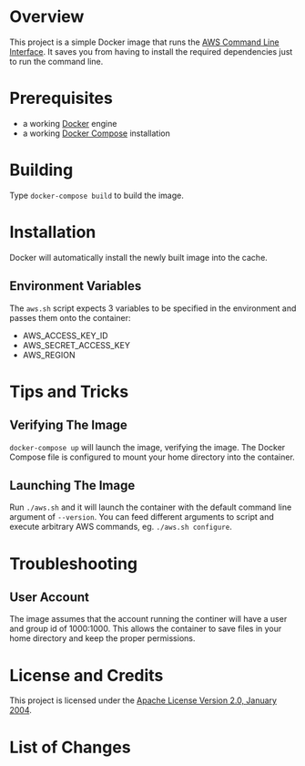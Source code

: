 # Overview
This project is a simple Docker image that runs the [AWS Command Line Interface](https://aws.amazon.com/cli/). 
It saves you from having to install the required dependencies just to run the command line.

# Prerequisites
* a working [Docker](http://docker.io) engine
* a working [Docker Compose](http://docker.io) installation

# Building
Type `docker-compose build` to build the image.

# Installation
Docker will automatically install the newly built image into the cache.

## Environment Variables
The `aws.sh` script expects 3 variables to be specified in the environment and passes them onto the container:

* AWS_ACCESS_KEY_ID
* AWS_SECRET_ACCESS_KEY
* AWS_REGION

# Tips and Tricks

## Verifying The Image
`docker-compose up` will launch the image, verifying the image. The Docker Compose file is 
configured to mount your home directory into the container.  

## Launching The Image
Run `./aws.sh` and it will launch the container with the default command line argument of `--version`.  You can 
feed different arguments to script and execute arbitrary AWS commands, eg. `./aws.sh configure`.

# Troubleshooting

## User Account
The image assumes that the account running the continer will have a user and group id of 1000:1000.  This allows the container 
to save files in your home directory and keep the proper permissions.

# License and Credits
This project is licensed under the [Apache License Version 2.0, January 2004](http://www.apache.org/licenses/).

# List of Changes

